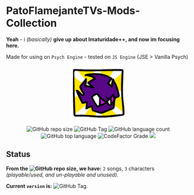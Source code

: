 ﻿# PatoFlamejanteTVs-Mods-Collection

**Yeah** - i *(basically)* **give up about Imaturidade++, and now im focusing here.**

Made for using on `Psych Engine` - tested on `JS Engine` (JSE > Vanilla Psych)

<p align="center">
<img src="https://raw.githubusercontent.com/PatoFlamejanteTV/PatoFlamejanteTVs-Mods-Collection/refs/heads/main/pack.png">
</p>
<P align="center">
  <img alt="GitHub repo size" src="https://img.shields.io/github/repo-size/PatoFlamejanteTV/PatoFlamejanteTVs-Mods-Collection">
  <img alt="GitHub Tag" src="https://img.shields.io/github/v/tag/PatoFlamejanteTV/PatoFlamejanteTVs-Mods-Collection">
  <img alt="GitHub language count" src="https://img.shields.io/github/languages/count/PatoFlamejanteTV/PatoFlamejanteTVs-Mods-Collection">
  <img alt="GitHub top language" src="https://img.shields.io/github/languages/top/PatoFlamejanteTV/PatoFlamejanteTVs-Mods-Collection">
  <img alt="CodeFactor Grade" src="https://img.shields.io/codefactor/grade/github/PatoFlamejanteTV/PatoFlamejanteTVs-Mods-Collection">
<img src="https://img.shields.io/badge/contributions-welcome-green">
</P>

## Status
**From the <img alt="GitHub repo size" src="https://img.shields.io/github/repo-size/PatoFlamejanteTV/PatoFlamejanteTVs-Mods-Collection">, we have:** `2` songs, `3` characters _(playable/used, and un-playable and unused)_.

**Current `version` is:** <img alt="GitHub Tag" src="https://img.shields.io/github/v/tag/PatoFlamejanteTV/PatoFlamejanteTVs-Mods-Collection">.
